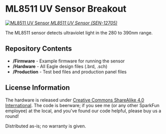 ML8511 UV Sensor Breakout
=========================

[![ML8511 UV Sensor](https://dlnmh9ip6v2uc.cloudfront.net/images/products/1/2/0/6/9/12069-05_medium.jpg) 
*ML8511 UV Sensor (SEN-12705)*](https://www.sparkfun.com/products/12705)

The ML8511 sensor detects ultraviolet light in the 280 to 390nm range.

Repository Contents
-------------------

* **/Firmware** - Example firmware for running the sensor
* **/Hardware** - All Eagle design files (.brd, .sch)
* **/Production** - Test bed files and production panel files
 
License Information
-------------------
The hardware is released under [Creative Commons ShareAlike 4.0 International](https://creativecommons.org/licenses/by-sa/4.0/).
The code is beerware; if you see me (or any other SparkFun employee) at the local, and you've found our code helpful, please buy us a round!

Distributed as-is; no warranty is given.
